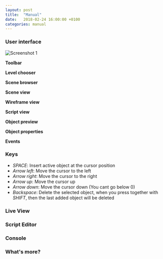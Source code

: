 ```yaml
---
layout: post
title:  "Manual"
date:   2018-02-24 16:00:00 +0100
categories: manual
---
```


### User interface

![Screenshot 1]({{"/pixxelgamer-doc/images/userinterface.png"}})

**Toolbar**  

**Level chooser**

**Scene browser**

**Scene view**

**Wireframe view**

**Script view**

**Object preview**

**Object properties**

**Events**

### Keys

- *SPACE*: Insert active object at the cursor position
- *Arrow left*: Move the cursor to the left
- *Arrow right*: Move the cursor to the right
- *Arrow up*: Move the cursor up
- *Arrow down*: Move the cursor down (You cant go below 0)
- *Backspace*: Delete the selected object, when you press together with *SHIFT*, then the last added object will be deleted

### Live View

### Script Editor

### Console

### What's more?
